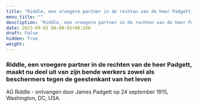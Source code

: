 ```yaml
---
title: "Riddle, een vroegere partner in de rechten van de heer Padgett, maakt nu deel uit van zijn bende werkers zowel als beschermers tegen de geestenkant van het leven"
menu_title: ""
description: "Riddle, een vroegere partner in de rechten van de heer Padgett, maakt nu deel uit van zijn bende werkers zowel als beschermers tegen de geestenkant van het leven"
date: 2023-09-01 06:00:01+00:266
draft: False
hidden: True
weight:
---
```

### Riddle, een vroegere partner in de rechten van de heer Padgett, maakt nu deel uit van zijn bende werkers zowel als beschermers tegen de geestenkant van het leven

AG Riddle - ontvangen door James Padgett op 24 september 1915, Washington, DC, USA.
